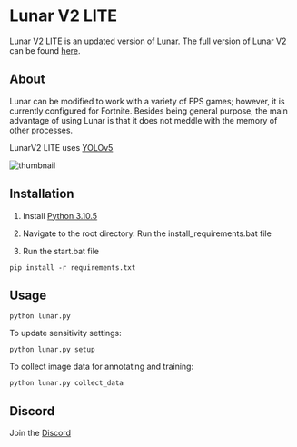 # Lunar V2 LITE
Lunar V2 LITE is an updated version of [Lunar](https://github.com/zeyad-mansour/lunar).
The full version of Lunar V2 can be found [here](https://gannonr.com/lunarv2).

## About

Lunar can be modified to work with a variety of FPS games; however, it is currently configured for Fortnite. Besides being general purpose, the main advantage of using Lunar is that it does not meddle with the memory of other processes.

LunarV2 LITE uses [YOLOv5](https://github.com/ultralytics/yolov5)

![thumbnail](https://github.com/xxreflextheone/lunarv2lite/assets/100484118/c65c3c63-5ab8-4ed5-8dc7-526cee37029a)

## Installation

1. Install [Python 3.10.5](https://www.python.org/downloads/release/python-3105/)

2. Navigate to the root directory. Run the install_requirements.bat file

3. Run the start.bat file

```
pip install -r requirements.txt
```

## Usage
```           
python lunar.py
```
To update sensitivity settings:
```           
python lunar.py setup
```
To collect image data for annotating and training:
```           
python lunar.py collect_data
```

## Discord
Join the [Discord](https://discord.gg/lunarv2)
